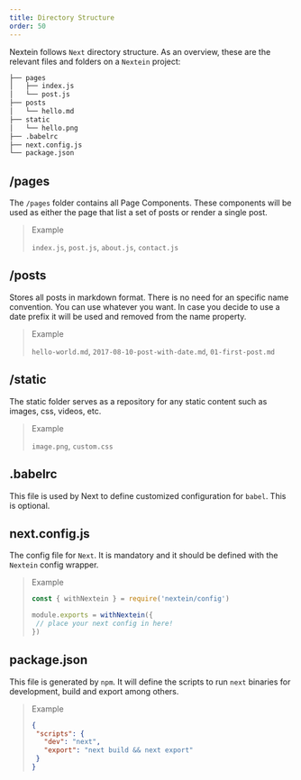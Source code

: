 ```yaml
---
title: Directory Structure
order: 50
---
```


Nextein follows `Next` directory structure. As an overview, these are the relevant files and folders on a `Nextein` project:

```bash
├── pages
│   ├── index.js
│   └── post.js
├── posts
│   └── hello.md
├── static
│   └── hello.png
├── .babelrc
├── next.config.js
└── package.json

```

## /pages

The `/pages` folder contains all Page Components. These components will be used as either the page that list a set of posts or render a single post. 

> Example
>
> `index.js`, `post.js`, `about.js`, `contact.js`

## /posts

Stores all posts in markdown format. There is no need for an specific name convention. You can use whatever you want. In case you decide to use a date prefix it will be used and removed from the name property.

> Example
>
> `hello-world.md`, `2017-08-10-post-with-date.md`, `01-first-post.md`

## /static

The static folder serves as a repository for any static content such as images, css, videos, etc.

> Example
>
> `image.png`, `custom.css`

## .babelrc

This file is used by Next to define customized configuration for `babel`. This is optional.

## next.config.js

The config file for `Next`. It is mandatory and it should be defined with the `Nextein` config wrapper.

> Example
>
>```js
>const { withNextein } = require('nextein/config')
>
>module.exports = withNextein({
>  // place your next config in here!
>})
>```

## package.json

This file is generated by `npm`. It will define the scripts to run `next` binaries for development, build and export among others.

> Example
>
>```json
>{
>  "scripts": {
>    "dev": "next",
>    "export": "next build && next export"
>  }
>}
>
>```

